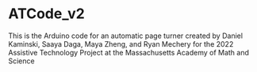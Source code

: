 # ATCode_v2
 This is the Arduino code for an automatic page turner created by Daniel Kaminski, Saaya Daga, Maya Zheng, and Ryan Mechery for the 2022 Assistive Technology Project at the Massachusetts Academy of Math and Science
